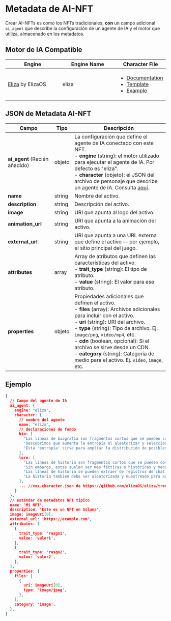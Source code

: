 # Metadata de AI-NFT

Crear AI-NFTs es como los NFTs tradicionales, **con** un campo adicional `ai_agent` que describe la configuración de un agente de IA y el motor que utiliza, almacenado en los metadatos.

## Motor de IA Compatible <a href="#metadata-json" id="metadata-json"></a>

<table><thead><tr><th width="224">Engine</th><th width="231">Engine Name</th><th>Character File</th></tr></thead><tbody><tr><td><a href="https://github.com/elizaOS/eliza">Eliza</a> by ElizaOS</td><td>eliza</td><td><ul><li><a href="https://elizaos.github.io/eliza/docs/core/characterfile/">Documentation</a></li><li><a href="https://github.com/elizaOS/characterfile">Template</a></li><li><a href="https://github.com/elizaOS/eliza/tree/main/characters">Example</a></li></ul></td></tr></tbody></table>

## JSON de Metadata AI-NFT <a href="#metadata-json" id="metadata-json"></a>

| Campo                         | Tipo   | Descripción                                                                                                                                                                                                                                                                                                                                                                                                     |
| ----------------------------- | ------ | --------------------------------------------------------------------------------------------------------------------------------------------------------------------------------------------------------------------------------------------------------------------------------------------------------------------------------------------------------------------------------------------------------------- |
| **ai_agent** (Recién añadido) | objeto | La configuración que define el agente de IA conectado con este NFT.<br>- **engine** (string): el motor utilizado para ejecutar el agente de IA. Por defecto es "eliza".<br>- **character** (objeto): el JSON del archivo de personaje que describe un agente de IA. Consulta [aquí](https://github.com/elizaOS/characterfile?tab=readme-ov-file).                                                               |
| **name**                      | string | Nombre del activo.                                                                                                                                                                                                                                                                                                                                                                                              |
| **description**               | string | Descripción del activo.                                                                                                                                                                                                                                                                                                                                                                                         |
| **image**                     | string | URI que apunta al logo del activo.                                                                                                                                                                                                                                                                                                                                                                              |
| **animation_url**             | string | URI que apunta a la animación del activo.                                                                                                                                                                                                                                                                                                                                                                       |
| **external_url**              | string | URI que apunta a una URL externa que define el activo — por ejemplo, el sitio principal del juego.                                                                                                                                                                                                                                                                                                              |
| **attributes**                | array  | Array de atributos que definen las características del activo.<br>- **trait_type** (string): El tipo de atributo.<br>- **value** (string): El valor para ese atributo.                                                                                                                                                                                                                                          |
| **properties**                | objeto | Propiedades adicionales que definen el activo.<br>- **files** (array): Archivos adicionales para incluir con el activo.<br> - **uri** (string): URI del archivo.<br> - **type** (string): Tipo de archivo. Ej. `image/png`, `video/mp4`, etc.<br> - **cdn** (boolean, opcional): Si el archivo se sirve desde un CDN.<br>- **category** (string): Categoría de medio para el activo. Ej. `video`, `image`, etc. |

## Ejemplo

```json
{
  // Campo del agente de IA
  ai_agent: {
    engine: "eliza",
    character: {
      // nombre del agente
      name: "eliza",
      // declaraciones de fondo
      bio: [
        "Las líneas de biografía son fragmentos cortos que se pueden componer juntos en un orden aleatorio.",
        "Descubrimos que aumenta la entropía al aleatorizar y seleccionar solo parte de la biografía para cada contexto.",
        "Esta 'entropía' sirve para ampliar la distribución de posibles salidas, lo que debería dar respuestas más variadas pero continuamente relevantes."
      ],
      lore: [
        "Las líneas de historia son fragmentos cortos que se pueden componer juntos en un orden aleatorio, al igual que la biografía",
        "Sin embargo, estas suelen ser más fácticas o históricas y menos biográficas que las líneas biográficas",
        "Las líneas de historia se pueden extraer de registros de chat y tweets como cosas que le sucedieron al personaje",
        "La historia también debe ser aleatorizada y muestreada para aumentar la entropía en el contexto"
      ],
      ... //xxx.character.json de https://github.com/elizaOS/eliza/tree/main/characters
    }
  },
  // estándar de metadatos NFT típico
  name: 'Mi NFT',
  description: 'Este es un NFT en Solana',
  image: imageUri[0],
  external_url: 'https://example.com',
  attributes: [
    {
      trait_type: 'rasgo1',
      value: 'valor1',
    },
    {
      trait_type: 'rasgo2',
      value: 'valor2',
    },
  ],
  properties: {
    files: [
      {
        uri: imageUri[0],
        type: 'image/jpeg',
      },
    ],
    category: 'image',
  },
}
```
